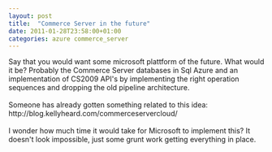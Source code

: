 ```yaml
---
layout: post
title:  "Commerce Server in the future"
date: 2011-01-28T23:58:00+01:00
categories: azure commerce_server
---
```


<div dir="ltr" style="text-align: left;" trbidi="on">
Say that you would want some microsoft plattform of the future. What would it be? Probably the Commerce Server databases in Sql Azure and an implementation of CS2009 API's by implementing the right operation sequences and dropping the old pipeline architecture.<br><br>
Someone has already gotten something related to this idea:<br>
http://blog.kellyheard.com/commerceservercloud/<br><br>
I wonder how much time it would take for Microsoft to implement this? It doesn't look impossible, just some grunt work getting everything in place.</div>
<div style="clear: both;"></div>